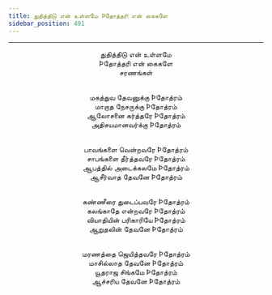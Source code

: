 ```yaml
---
title: துதித்திடு என் உள்ளமே Þதோத்தரி என் கைகளே
sidebar_position: 491
---
```


---
<center>
துதித்திடு என் உள்ளமே<br/>
Þதோத்தரி என் கைகளே<br/>
சரணங்கள்<br/><br/>

மகத்துவ தேவனுக்கு Þதோத்ரம்<br/>
மாறாத நேசருக்கு Þதோத்ரம்<br/>
ஆலோசனை கர்த்தரே Þதோத்ரம்<br/>
அதிசயமானவர்க்கு Þதோத்ரம்<br/><br/>

பாவங்களை வென்றவரே Þதோத்ரம்<br/>
சாபங்களை தீர்த்தவரே Þதோத்ரம்<br/>
ஆபத்தில் அடைக்கலமே Þதோத்ரம்<br/>
ஆசீர்வாத தேவனே Þதோத்ரம்<br/><br/>

கண்ணீரை துடைப்பவரே Þதோத்ரம்<br/>
கலங்காதே என்றவரே Þதோத்ரம்<br/>
வியாதியின் பரிகாரியே Þதோத்ரம்<br/>
ஆறுதலின் தேவனே Þதோத்ரம்<br/><br/>

மரணத்தை ஜெயித்தவரே Þதோத்ரம்<br/>
மாசில்லாத தேவனே Þதோத்ரம்<br/>
யூதராஜ சிங்கமே Þதோத்ரம்<br/>
ஆச்சரிய தேவனே Þதோத்ரம்
</center>
